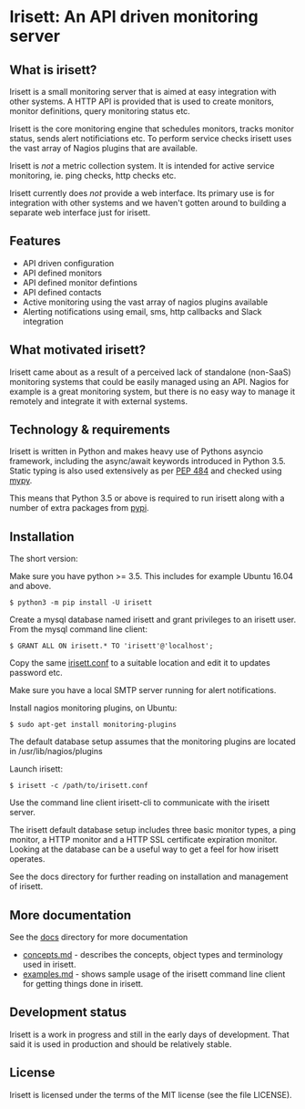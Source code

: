Irisett: An API driven monitoring server
========================================

What is irisett?
----------------

Irisett is a small monitoring server that is aimed at easy integration with
other systems. A HTTP API is provided that is used to create monitors,
monitor definitions, query monitoring status etc.

Irisett is the core monitoring engine that schedules monitors, tracks monitor
status, sends alert notificiations etc. To perform service checks irisett
uses the vast array of Nagios plugins that are available.

Irisett is _not_ a metric collection system. It is intended for active
service monitoring, ie. ping checks, http checks etc.

Irisett currently does _not_ provide a web interface. Its primary use is for
integration with other systems and we haven't gotten around to building a
separate web interface just for irisett.


Features
--------

* API driven configuration
* API defined monitors
* API defined monitor defintions
* API defined contacts
* Active monitoring using the vast array of nagios plugins available
* Alerting notifications using email, sms, http callbacks and Slack integration


What motivated irisett?
-----------------------

Irisett came about as a result of a perceived lack of standalone (non-SaaS)
monitoring systems that could be easily managed using an API. Nagios for
example is a great monitoring system, but there is no easy way to manage
it remotely and integrate it with external systems.


Technology & requirements
-------------------------

Irisett is written in Python and makes heavy use of Pythons asyncio framework,
including the async/await keywords introduced in Python 3.5. Static typing is
also used extensively as per
[PEP 484](https://www.python.org/dev/peps/pep-0484/) and checked using
[mypy](http://mypy-lang.org/).

This means that Python 3.5 or above is required to run irisett along with
a number of extra packages from [pypi](https://pypi.python.org/pypi).


Installation
------------

The short version:

Make sure you have python >= 3.5. This includes for example Ubuntu 16.04
and above.

    $ python3 -m pip install -U irisett

Create a mysql database named irisett and grant privileges to an irisett
user. From the mysql command line client:

    $ GRANT ALL ON irisett.* TO 'irisett'@'localhost';

Copy the same [irisett.conf](https://github.com/beebyte/irisett/blob/master/examples/irisett.conf) to a suitable location and edit it to updates password
etc.

Make sure you have a local SMTP server running for alert notifications.

Install nagios monitoring plugins, on Ubuntu:

    $ sudo apt-get install monitoring-plugins

The default database setup assumes that the monitoring plugins are located
in /usr/lib/nagios/plugins

Launch irisett:

    $ irisett -c /path/to/irisett.conf

Use the command line client irisett-cli to communicate with the irisett
server.

The irisett default database setup includes three basic monitor types,
a ping monitor, a HTTP monitor and a HTTP SSL certificate expiration monitor.
Looking at the database can be a useful way to get a feel for how irisett
operates.

See the docs directory for further reading on installation and management
of irisett.


More documentation
------------------

See the [docs](https://github.com/beebyte/irisett/blob/master/docs/) directory
for more documentation

* [concepts.md](https://github.com/beebyte/irisett/blob/master/docs/concepts.md) - describes the concepts, object types and terminology used in irisett.
* [examples.md](https://github.com/beebyte/irisett/blob/master/docs/examples.md) - shows sample usage of the irisett command line client for getting things done in irisett.


Development status
------------------

Irisett is a work in progress and still in the early days of development. That
said it is used in production and should be relatively stable.


License
-------
Irisett is licensed under the terms of the MIT license (see the file LICENSE).
